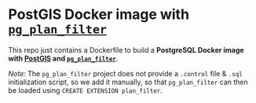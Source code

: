 # PostGIS Docker image with [`pg_plan_filter`](https://github.com/pgexperts/pg_plan_filter)

This repo just contains a Dockerfile to build a **PostgreSQL Docker image with [PostGIS](https://www.postgis.net) and [`pg_plan_filter`](https://github.com/pgexperts/pg_plan_filter)**.

*Note:* The `pg_plan_filter` project does not provide a `.control` file & `.sql` initialization script, so we add it manually, so that `pg_plan_filter` can then be loaded using `CREATE EXTENSION plan_filter`.
